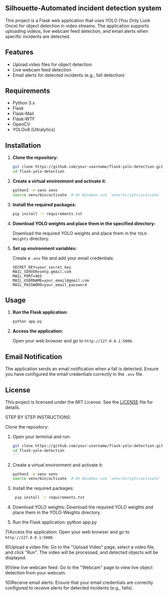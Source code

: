 
## Silhouette-Automated incident detection system

This project is a Flask web application that uses YOLO (You Only Look Once) for object detection in video streams. The application supports uploading videos, live webcam feed detection, and email alerts when specific incidents are detected.

## Features

- Upload video files for object detection
- Live webcam feed detection
- Email alerts for detected incidents (e.g., fall detection)

## Requirements

- Python 3.x
- Flask
- Flask-Mail
- Flask-WTF
- OpenCV
- YOLOv8 (Ultralytics)

## Installation

1. **Clone the repository:**

    ```sh
    git clone https://github.com/your-username/flask-yolo-detection.git
    cd flask-yolo-detection
    ```

2. **Create a virtual environment and activate it:**

    ```sh
    python3 -m venv venv
    source venv/bin/activate  # On Windows use `venv\Scripts\activate`
    ```

3. **Install the required packages:**

    ```sh
    pip install -r requirements.txt
    ```

4. **Download YOLO weights and place them in the specified directory:**

    Download the required YOLO weights and place them in the `YOLO-Weights` directory.

5. **Set up environment variables:**

    Create a `.env` file and add your email credentials:

    ```env
    SECRET_KEY=your_secret_key
    MAIL_SERVER=smtp.gmail.com
    MAIL_PORT=465
    MAIL_USERNAME=your_email@gmail.com
    MAIL_PASSWORD=your_email_password
    ```

## Usage

1. **Run the Flask application:**

    ```sh
    python app.py
    ```

2. **Access the application:**

    Open your web browser and go to `http://127.0.0.1:5000`.
   

## Email Notification

The application sends an email notification when a fall is detected. Ensure you have configured the email credentials correctly in the `.env` file.

## License

This project is licensed under the MIT License. See the [LICENSE](LICENSE) file for details.

STEP BY STEP INSTRUCTIONS:

Clone the repository:

1) Open your terminal and run:
   
   ```sh   
   git clone https://github.com/your-username/flask-yolo-detection.git
   cd flask-yolo-detection
   '''

3) Create a virtual environment and activate it:
   
   ```sh
   python3 -m venv venv
   source venv/bin/activate  # On Windows use `venv\Scripts\activate`
   ```

5) Install the required packages:
   ```sh
    pip install -r requirements.txt
   ```

6) Download YOLO weights:
Download the required YOLO weights and place them in the YOLO-Weights directory.

8) Run the Flask application:
python app.py

7)Access the application:
Open your web browser and go to `http://127.0.0.1:5000`.

8)Upload a video file:
Go to the "Upload Video" page, select a video file, and click "Run". The video will be processed, and detected objects will be displayed.

9)View live webcam feed:
Go to the "Webcam" page to view live object detection from your webcam.

10)Receive email alerts:
Ensure that your email credentials are correctly configured to receive alerts for detected incidents (e.g., falls).

